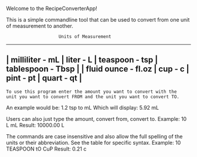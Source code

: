 Welcome to the RecipeConverterApp!

This is a simple commandline tool that can be used to convert from one unit of measurement to another.

						Units of Measurement
 _______________________________________________________________________
| milliliter  - mL    | liter - L | teaspoon - tsp  | tablespoon - Tbsp |
| fluid ounce - fl.oz | cup   - c | pint     - pt   | quart      - qt   | 
 -----------------------------------------------------------------------

~~~~~~~~~~~~~~~~~~~~~~~~~~~INSTRUCTIONS~~~~~~~~~~~~~~~~~~~~~~~~~~~
To use this program enter the amount you want to convert with the 
unit you want to convert FROM and the unit you want to convert TO.
~~~~~~~~~~~~~~~~~~~~~~~~~~~~~~~~~~~~~~~~~~~~~~~~~~~~~~~~~~~~~~~~~~
An example would be: 1.2 tsp to mL
Which will display:  5.92 mL

Users can also just type the amount, convert from, convert to.
Example: 10 L mL
Result:  10000.00 L

The commands are case insensitive and also allow the full spelling of the units or their abbreviation. See the table for specific syntax.
Example: 10 TEASPOON tO CuP
Result:  0.21 c

